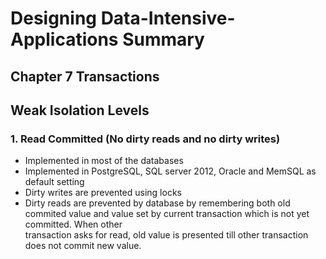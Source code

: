 # Designing Data-Intensive-Applications Summary
## Chapter 7 Transactions

## Weak Isolation Levels

### 1. Read Committed (No dirty reads and no dirty writes)
  - Implemented in most of the databases
  - Implemented in PostgreSQL, SQL server 2012, Oracle and MemSQL as default setting
  - Dirty writes are prevented using locks
  - Dirty reads are prevented by database by remembering both old commited value and value set by current transaction which is not yet committed. When other     
    transaction asks for read, old value is presented till other transaction does not commit new value.
